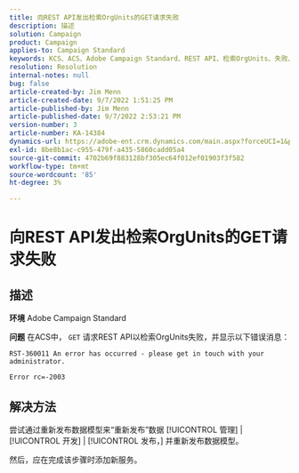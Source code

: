 ```yaml
---
title: 向REST API发出检索OrgUnits的GET请求失败
description: 描述
solution: Campaign
product: Campaign
applies-to: Campaign Standard
keywords: KCS、ACS、Adobe Campaign Standard、REST API、检索OrgUnits、失败、重新发布、数据模型
resolution: Resolution
internal-notes: null
bug: false
article-created-by: Jim Menn
article-created-date: 9/7/2022 1:51:25 PM
article-published-by: Jim Menn
article-published-date: 9/7/2022 2:53:21 PM
version-number: 3
article-number: KA-14384
dynamics-url: https://adobe-ent.crm.dynamics.com/main.aspx?forceUCI=1&pagetype=entityrecord&etn=knowledgearticle&id=f6147927-b42e-ed11-9db1-0022480866ad
exl-id: 8be8b1ac-c955-479f-a435-5860cadd05a4
source-git-commit: 4702b69f883128bf305ec64f012ef01903f3f582
workflow-type: tm+mt
source-wordcount: '85'
ht-degree: 3%

---
```


# 向REST API发出检索OrgUnits的GET请求失败

## 描述


<b>环境</b>
Adobe Campaign Standard

<b>问题</b>
在ACS中， `GET` 请求REST API以检索OrgUnits失败，并显示以下错误消息：


```
RST-360011 An error has occurred - please get in touch with your administrator.

Error rc=-2003
```



## 解决方法


尝试通过重新发布数据模型来“重新发布”数据 [!UICONTROL 管理] | [!UICONTROL 开发] | [!UICONTROL 发布，] 并重新发布数据模型。

然后，应在完成该步骤时添加新服务。
